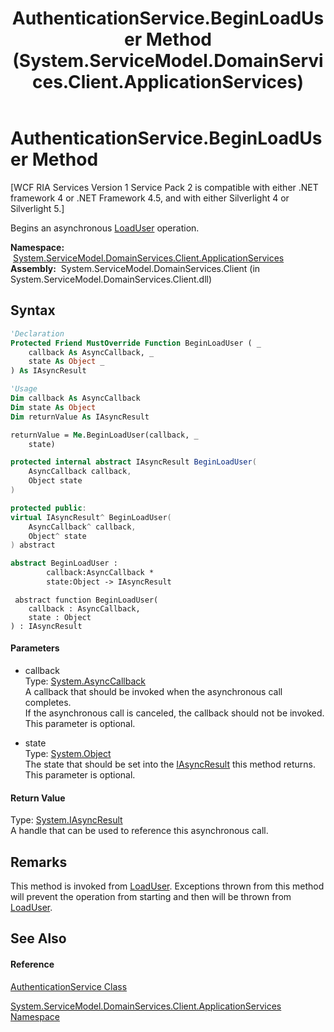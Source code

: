 ﻿---
title: AuthenticationService.BeginLoadUser Method  (System.ServiceModel.DomainServices.Client.ApplicationServices)
TOCTitle: BeginLoadUser Method
ms:assetid: M:System.ServiceModel.DomainServices.Client.ApplicationServices.AuthenticationService.BeginLoadUser(System.AsyncCallback,System.Object)
ms:mtpsurl: https://msdn.microsoft.com/en-us/library/system.servicemodel.domainservices.client.applicationservices.authenticationservice.beginloaduser(v=VS.91)
ms:contentKeyID: 28898989
ms.date: 01/27/2012
mtps_version: v=VS.91
f1_keywords:
- System.ServiceModel.DomainServices.Client.ApplicationServices.AuthenticationService.BeginLoadUser
dev_langs:
- CSharp
- JScript
- VB
- FSharp
- c++
api_location:
- System.ServiceModel.DomainServices.Client.dll
api_name:
- System.ServiceModel.DomainServices.Client.ApplicationServices.AuthenticationService.BeginLoadUser
api_type:
- Managed
topic_type:
- apiref
- kbSyntax
product_family_name: VS
ROBOTS: INDEX,FOLLOW
---

# AuthenticationService.BeginLoadUser Method

\[WCF RIA Services Version 1 Service Pack 2 is compatible with either .NET framework 4 or .NET Framework 4.5, and with either Silverlight 4 or Silverlight 5.\]

Begins an asynchronous [LoadUser](ff457880\(v=vs.91\).md) operation.

**Namespace:**  [System.ServiceModel.DomainServices.Client.ApplicationServices](ff457765\(v=vs.91\).md)  
**Assembly:**  System.ServiceModel.DomainServices.Client (in System.ServiceModel.DomainServices.Client.dll)

## Syntax

``` vb
'Declaration
Protected Friend MustOverride Function BeginLoadUser ( _
    callback As AsyncCallback, _
    state As Object _
) As IAsyncResult
```

``` vb
'Usage
Dim callback As AsyncCallback
Dim state As Object
Dim returnValue As IAsyncResult

returnValue = Me.BeginLoadUser(callback, _
    state)
```

``` csharp
protected internal abstract IAsyncResult BeginLoadUser(
    AsyncCallback callback,
    Object state
)
```

``` c++
protected public:
virtual IAsyncResult^ BeginLoadUser(
    AsyncCallback^ callback, 
    Object^ state
) abstract
```

``` fsharp
abstract BeginLoadUser : 
        callback:AsyncCallback * 
        state:Object -> IAsyncResult 
```

``` jscript
 abstract function BeginLoadUser(
    callback : AsyncCallback, 
    state : Object
) : IAsyncResult
```

#### Parameters

  - callback  
    Type: [System.AsyncCallback](https://msdn.microsoft.com/en-us/library/ckbe7yh5)  
    A callback that should be invoked when the asynchronous call completes.  
    If the asynchronous call is canceled, the callback should not be invoked. This parameter is optional.  

<!-- end list -->

  - state  
    Type: [System.Object](https://msdn.microsoft.com/en-us/library/e5kfa45b)  
    The state that should be set into the [IAsyncResult](https://msdn.microsoft.com/en-us/library/ft8a6455) this method returns. This parameter is optional.  

#### Return Value

Type: [System.IAsyncResult](https://msdn.microsoft.com/en-us/library/ft8a6455)  
A handle that can be used to reference this asynchronous call.  

## Remarks

This method is invoked from [LoadUser](ff457880\(v=vs.91\).md). Exceptions thrown from this method will prevent the operation from starting and then will be thrown from [LoadUser](ff457880\(v=vs.91\).md).

## See Also

#### Reference

[AuthenticationService Class](ff457927\(v=vs.91\).md)

[System.ServiceModel.DomainServices.Client.ApplicationServices Namespace](ff457765\(v=vs.91\).md)

